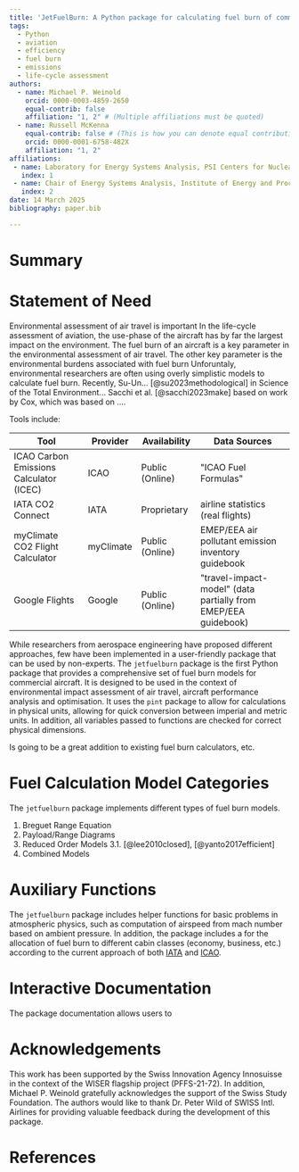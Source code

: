 ```yaml
---
title: 'JetFuelBurn: A Python package for calculating fuel burn of commercial aircraft.'
tags:
  - Python
  - aviation
  - efficiency
  - fuel burn
  - emissions
  - life-cycle assessment
authors:
  - name: Michael P. Weinold
    orcid: 0000-0003-4859-2650
    equal-contrib: false
    affiliation: "1, 2" # (Multiple affiliations must be quoted)
  - name: Russell McKenna
    equal-contrib: false # (This is how you can denote equal contributions between multiple authors)
    orcid: 0000-0001-6758-482X
    affiliation: "1, 2"
affiliations:
 - name: Laboratory for Energy Systems Analysis, PSI Centers for Nuclear Engineering \& Sciences and Energy \& Environmental Sciences, Villigen, Switzerland
   index: 1
 - name: Chair of Energy Systems Analysis, Institute of Energy and Process Engineering, Department of Mechanical and Process Engineering, ETH Zurich, Zurich, Switzerland
   index: 2
date: 14 March 2025
bibliography: paper.bib

---
```


# Summary



# Statement of Need

Environmental assessment of air travel is important
In the life-cycle assessment of aviation, the use-phase of the aircraft has by far the largest impact on the environment.
The fuel burn of an aircraft is a key parameter in the environmental assessment of air travel. The other key parameter is the environmental burdens associated with fuel burn
Unforuntaly, environmental researchers are often using overly simplistic models to calculate fuel burn.
Recently, Su-Un... [@su2023methodological] in Science of the Total Environment...
Sacchi et al. [@sacchi2023make] based on work by Cox, which was based on ....


Tools include:

| Tool                                    | Provider  | Availability    | Data Sources                                                   |
|-----------------------------------------|-----------|-----------------|----------------------------------------------------------------|
| ICAO Carbon Emissions Calculator (ICEC) | ICAO      | Public (Online) | "ICAO Fuel Formulas"                                           |
| IATA CO2 Connect                        | IATA      | Proprietary     | airline statistics (real flights)                              |
| myClimate CO2 Flight Calculator         | myClimate | Public (Online) | EMEP/EEA air pollutant emission inventory guidebook            |
| Google Flights                          | Google    | Public (Online) | "travel-impact-model" (data partially from EMEP/EEA guidebook) |


While researchers from aerospace engineering have proposed different approaches, few have been implemented in a user-friendly package that can be used by non-experts.
The `jetfuelburn` package is the first Python package that provides a comprehensive set of fuel burn models for commercial aircraft. It is designed to be used in the context of environmental impact assessment of air travel, aircraft performance analysis and optimisation. It uses the `pint` package to allow for calculations in physical units, allowing for quick conversion between imperial and metric units. In addition, all variables passed to functions are checked for correct physical dimensions.


Is going to be a great addition to existing fuel burn calculators, etc.

# Fuel Calculation Model Categories

The `jetfuelburn` package implements different types of fuel burn models. 

1. Breguet Range Equation
2. Payload/Range Diagrams
3. Reduced Order Models
   3.1. [@lee2010closed], [@yanto2017efficient]
4. Combined Models




# Auxiliary Functions

The `jetfuelburn` package includes helper functions for basic problems in atmospheric physics, such as computation of airspeed from mach number based on ambient pressure. In addition, the package includes a for the allocation of fuel burn to different cabin classes (economy, business, etc.) according to the current approach of both [IATA]((https://web.archive.org/web/20230526103741/https://www.iata.org/contentassets/139d686fa8f34c4ba7a41f7ba3e026e7/iata-rp-1726_passenger-co2.pdf)) and [ICAO]((https://web.archive.org/web/20240826103513/https://applications.icao.int/icec/Methodology%20ICAO%20Carbon%20Emissions%20Calculator_v13_Final.pdf)).

# Interactive Documentation

The package documentation allows users to 

# Acknowledgements

This work has been supported by the Swiss Innovation Agency Innosuisse in the context of the WISER flagship project (PFFS-21-72). In addition, Michael P. Weinold gratefully acknowledges the support of the Swiss Study Foundation. The authors would like to thank Dr. Peter Wild of SWISS Intl. Airlines for providing valuable feedback during the development of this package.

# References